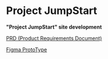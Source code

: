 # Project JumpStart
**"Project JumpStart" site development**

[PRD (Product Requirements Document)](https://github.com/VikTorNik/Project_Booster/tree/main/PRD%20(Product%20Requirements%20Document))

[Figma ProtoType](https://github.com/VikTorNik/Project_Booster/tree/main/Figma/Design_files)
